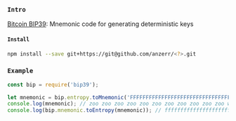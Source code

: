 
### `Intro`
[Bitcoin BIP39](https://github.com/bitcoin/bips/blob/master/bip-0039.mediawiki): Mnemonic code for generating deterministic keys

#### `Install`
``` bash
npm install --save git+https://git@github.com/anzerr/<?>.git
```

### `Example`
``` javascript
const bip = require('bip39');

let mnemonic = bip.entropy.toMnemonic('FFFFFFFFFFFFFFFFFFFFFFFFFFFFFFFF').join(' ');
console.log(mnemonic); // zoo zoo zoo zoo zoo zoo zoo zoo zoo zoo zoo wrong
console.log(bip.mnemonic.toEntropy(mnemonic)); // ffffffffffffffffffffffffffffffff
```